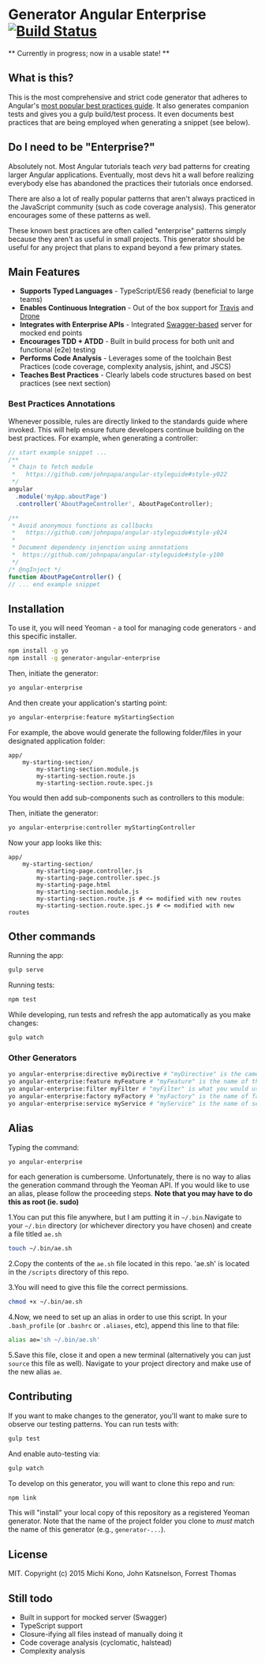 # Generator Angular Enterprise [![Build Status](https://travis-ci.org/michikono/generator-angular-enterprise.svg?branch=master)](https://travis-ci.org/michikono/generator-angular-enterprise)

** Currently in progress; now in a usable state! **


## What is this?

This is the most comprehensive and strict code generator that adheres to Angular's
[most popular best practices guide](https://github.com/johnpapa/angular-styleguide). It also generates companion tests and gives you a gulp build/test process. It even documents best practices that are being employed when generating a snippet (see below).

## Do I need to be "Enterprise?"

Absolutely not. Most Angular tutorials teach _very_ bad patterns for creating larger Angular 
applications. Eventually, most devs hit a wall before realizing everybody else has abandoned 
the practices their tutorials once endorsed.

There are also a lot of really popular patterns that aren't always practiced in the JavaScript 
community (such as code coverage analysis). This generator encourages some of these patterns as well.

These known best practices are often called "enterprise" patterns simply because they aren't as 
useful in small projects. This generator should be useful for any project that plans to expand 
beyond a few primary states.

## Main Features

* **Supports Typed Languages** - TypeScript/ES6 ready (beneficial to large teams)
* **Enables Continuous Integration** - Out of the box support for [Travis](https://travis-ci.org/) and [Drone](https://github.com/drone/drone)
* **Integrates with Enterprise APIs** - Integrated [Swagger-based](https://www.npmjs.com/package/swagger-server) server for mocked end points
* **Encourages TDD + ATDD** - Built in build process for both unit and functional (e2e) testing 
* **Performs Code Analysis** - Leverages some of the toolchain Best Practices (code coverage, complexity analysis, jshint, and JSCS)
* **Teaches Best Practices** - Clearly labels code structures based on best practices (see next section)


### Best Practices Annotations

Whenever possible, rules are directly linked to the standards guide where invoked. This will help ensure future 
developers continue building on the best practices. For example, when generating a controller:

````javascript
// start example snippet ...
/**
 * Chain to fetch module
 *   https://github.com/johnpapa/angular-styleguide#style-y022
 */
angular
  .module('myApp.aboutPage')
  .controller('AboutPageController', AboutPageController);

/**
 * Avoid anonymous functions as callbacks
 *   https://github.com/johnpapa/angular-styleguide#style-y024
 *
 * Document dependency injenction using annotations
 *  https://github.com/johnpapa/angular-styleguide#style-y100
 */
/* @ngInject */
function AboutPageController() {
// ... end example snippet
````


## Installation

To use it, you will need Yeoman - a tool for managing code generators - and this specific installer.

```bash
npm install -g yo
npm install -g generator-angular-enterprise
```

Then, initiate the generator:

```bash
yo angular-enterprise
```

And then create your application's starting point:

```bash
yo angular-enterprise:feature myStartingSection
```

For example, the above would generate the following folder/files in your designated application folder:

    app/
        my-starting-section/
            my-starting-section.module.js
            my-starting-section.route.js
            my-starting-section.route.spec.js

You would then add sub-components such as controllers to this module:

Then, initiate the generator:

```bash
yo angular-enterprise:controller myStartingController
```

Now your app looks like this:

    app/
        my-starting-section/
            my-starting-page.controller.js
            my-starting-page.controller.spec.js
            my-starting-page.html
            my-starting-section.module.js
            my-starting-section.route.js # <= modified with new routes
            my-starting-section.route.spec.js # <= modified with new routes
            

## Other commands

Running the app:

```bash
gulp serve
```

Running tests:

```bash
npm test
```

While developing, run tests and refresh the app automatically as you make changes:

```bash
gulp watch
```


### Other Generators

```bash
yo angular-enterprise:directive myDirective # "myDirective" is the camel case representation of your directive name
yo angular-enterprise:feature myFeature # "myFeature" is the name of the module (will generate a controller/routes)
yo angular-enterprise:filter myFilter # "myFilter" is what you would use in the HTML
yo angular-enterprise:factory myFactory # "myFactory" is the name of factory
yo angular-enterprise:service myService # "myService" is the name of service (singleton)
```

## Alias

Typing the command:

```bash
yo angular-enterprise
```

for each generation is cumbersome. Unfortunately, there is no way to alias the generation command through the Yeoman API. If you would like to use an alias, please follow the proceeding steps.
**Note that you may have to do this as root (ie. sudo)**

1.You can put this file anywhere, but I am putting it in `~/.bin`.Navigate to your `~/.bin` directory (or whichever directory you have chosen) and create a file titled `ae.sh`

```bash
touch ~/.bin/ae.sh
```

2.Copy the contents of the `ae.sh` file located in this repo. 'ae.sh' is located in the `/scripts` directory of this repo.


3.You will need to give this file the correct permissions.

```bash
chmod +x ~/.bin/ae.sh
```

4.Now, we need to set up an alias in order to use this script. In your `.bash_profile` (or `.bashrc` or `.aliases`, etc), append this line to that file:

```bash
alias ae='sh ~/.bin/ae.sh'
```

5.Save this file, close it and open a new terminal (alternatively you can just `source` this file as well). Navigate to your project directory and make use of the new alias `ae`.


## Contributing

If you want to make changes to the generator, you'll want to make sure to observe our testing patterns. You can run tests with:

```bash
gulp test
```

And enable auto-testing via:

```bash
gulp watch
```

To develop on this generator, you will want to clone this repo and run:

```bash
npm link
```

This will "install" your local copy of this repository as a registered Yeoman generator. Note that the name of the
project folder you clone to *must* match the name of this generator (e.g., `generator-...`).


## License

MIT. Copyright (c) 2015 Michi Kono, John Katsnelson, Forrest Thomas


## Still todo ##

* Built in support for mocked server (Swagger)
* TypeScript support
* Closure-ifying all files instead of manually doing it
* Code coverage analysis (cyclomatic, halstead)
* Complexity analysis
